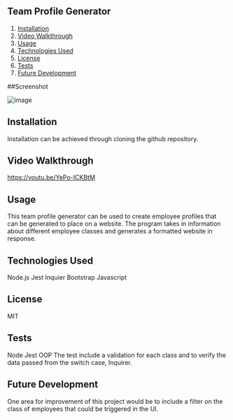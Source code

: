 ## Team Profile Generator
 
1. [Installation](#installation)
2. [Video Walkthrough](#videowalkthrough)
3. [Usage](#usage)
4. [Technologies Used](#technologies)
5. [License](#license)
6. [Tests](#tests)
7. [Future Development](#future)

##Screenshot

![image](https://user-images.githubusercontent.com/78341753/143780378-065feafd-6f98-4259-8dbf-0528da11c292.png)


## Installation
Installation can be achieved through cloning the github repository. 

## Video Walkthrough

https://youtu.be/YePo-ICKBtM

## Usage
This team profile generator can be used to create employee profiles that can be generated to place on a website. The program takes in information about different employee classes and generates a formatted website in response. 

## Technologies Used
Node.js
Jest
Inquier
Bootstrap
Javascript

## License
MIT

## Tests
Node Jest OOP
The test include a validation for each class and to verify the data passed from the switch case, Inquirer. 

## Future Development
One area for improvement of this project would be to include a filter on the class of employees that could be triggered in the UI.
